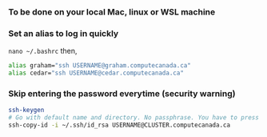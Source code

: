 ### To be done on your local Mac, linux or WSL machine

### Set an alias to log in quickly

`nano ~/.bashrc` then,  
```bash
alias graham="ssh USERNAME@graham.computecanada.ca"
alias cedar="ssh USERNAME@cedar.computecanada.ca"
```

### Skip entering the password everytime (security warning)

```bash
ssh-keygen
# Go with default name and directory. No passphrase. You have to press enter a few times.
ssh-copy-id -i ~/.ssh/id_rsa USERNAME@CLUSTER.computecanada.ca
```
